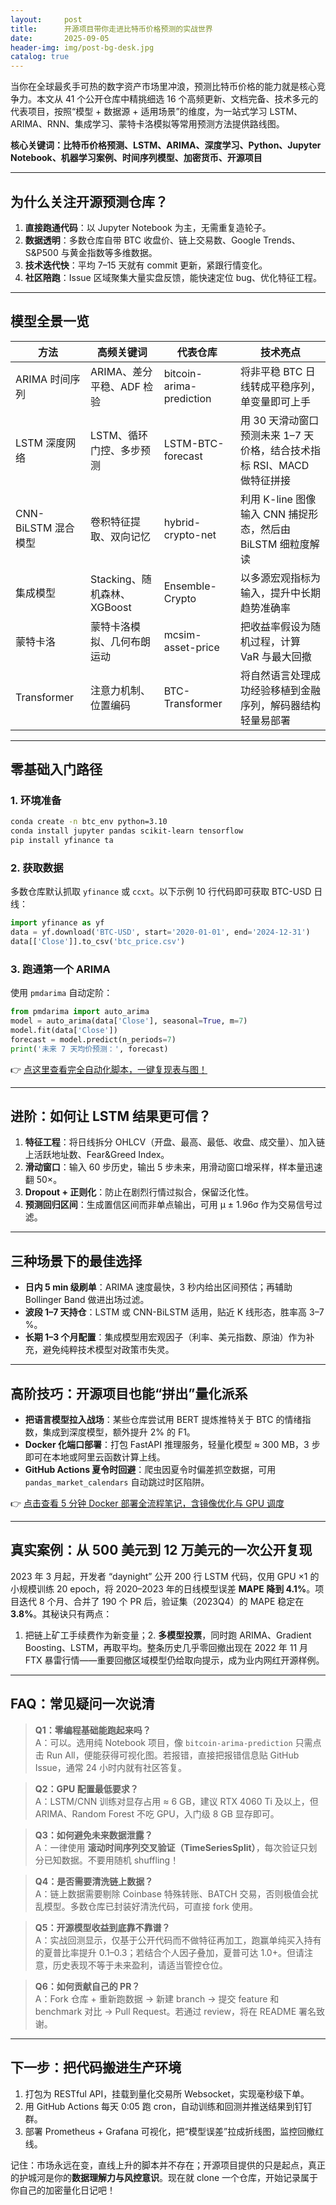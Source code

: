 ```yaml
---
layout:     post
title:      开源项目带你走进比特币价格预测的实战世界
date:       2025-09-05
header-img: img/post-bg-desk.jpg
catalog: true
---
```


当你在全球最炙手可热的数字资产市场里冲浪，预测比特币价格的能力就是核心竞争力。本文从 41 个公开仓库中精挑细选 16 个高频更新、文档完备、技术多元的代表项目，按照“模型 + 数据源 + 适用场景”的维度，为一站式学习 LSTM、ARIMA、RNN、集成学习、蒙特卡洛模拟等常用预测方法提供路线图。  

**核心关键词：比特币价格预测、LSTM、ARIMA、深度学习、Python、Jupyter Notebook、机器学习案例、时间序列模型、加密货币、开源项目**

---

## 为什么关注开源预测仓库？

1. **直接跑通代码**：以 Jupyter Notebook 为主，无需重复造轮子。  
2. **数据透明**：多数仓库自带 BTC 收盘价、链上交易数、Google Trends、S&P500 与黄金指数等多维数据。  
3. **技术迭代快**：平均 7–15 天就有 commit 更新，紧跟行情变化。  
4. **社区陪跑**：Issue 区域聚集大量实盘反馈，能快速定位 bug、优化特征工程。

---

## 模型全景一览

| 方法 | 高频关键词 | 代表仓库 | 技术亮点 |
|---|---|---|---|
| ARIMA 时间序列 | ARIMA、差分平稳、ADF 检验 | bitcoin-arima-prediction | 将非平稳 BTC 日线转成平稳序列，单变量即可上手 |
| LSTM 深度网络 | LSTM、循环门控、多步预测 | LSTM-BTC-forecast | 用 30 天滑动窗口预测未来 1–7 天价格，结合技术指标 RSI、MACD 做特征拼接 |
| CNN-BiLSTM 混合模型 | 卷积特征提取、双向记忆 | hybrid-crypto-net | 利用 K-line 图像输入 CNN 捕捉形态，然后由 BiLSTM 细粒度解读 |
| 集成模型 | Stacking、随机森林、XGBoost | Ensemble-Crypto | 以多源宏观指标为输入，提升中长期趋势准确率 |
| 蒙特卡洛 | 蒙特卡洛模拟、几何布朗运动 | mcsim-asset-price | 把收益率假设为随机过程，计算 VaR 与最大回撤 |
| Transformer | 注意力机制、位置编码 | BTC-Transformer | 将自然语言处理成功经验移植到金融序列，解码器结构轻量易部署 |

---

## 零基础入门路径

### 1. 环境准备
```bash
conda create -n btc_env python=3.10
conda install jupyter pandas scikit-learn tensorflow
pip install yfinance ta
```

### 2. 获取数据  
多数仓库默认抓取 `yfinance` 或 `ccxt`。以下示例 10 行代码即可获取 BTC-USD 日线：  
```python
import yfinance as yf
data = yf.download('BTC-USD', start='2020-01-01', end='2024-12-31')
data[['Close']].to_csv('btc_price.csv')
```

### 3. 跑通第一个 ARIMA
使用 `pmdarima` 自动定阶：  
```python
from pmdarima import auto_arima
model = auto_arima(data['Close'], seasonal=True, m=7)
model.fit(data['Close'])
forecast = model.predict(n_periods=7)
print('未来 7 天均价预测：', forecast)
```
👉 [点这里查看完全自动化脚本，一键复现表与图！](https://okxdog.com/)

---

## 进阶：如何让 LSTM 结果更可信？

1. **特征工程**：将日线拆分 OHLCV（开盘、最高、最低、收盘、成交量）、加入链上活跃地址数、Fear&Greed Index。  
2. **滑动窗口**：输入 60 步历史，输出 5 步未来，用滑动窗口增采样，样本量迅速翻 50×。  
3. **Dropout + 正则化**：防止在剧烈行情过拟合，保留泛化性。  
4. **预测回归区间**：生成置信区间而非单点输出，可用 μ ± 1.96σ 作为交易信号过滤。  

---

## 三种场景下的最佳选择

- **日内 5 min 级刷单**：ARIMA 速度最快，3 秒内给出区间预估；再辅助 Bollinger Band 做进出场过滤。  
- **波段 1–7 天持仓**：LSTM 或 CNN-BiLSTM 适用，贴近 K 线形态，胜率高 3–7 %。  
- **长期 1–3 个月配置**：集成模型用宏观因子（利率、美元指数、原油）作为补充，避免纯粹技术模型对政策市失灵。  

---

## 高阶技巧：开源项目也能“拼出”量化派系

- **把语言模型拉入战场**：某些仓库尝试用 BERT 提炼推特关于 BTC 的情绪指数，集成到深度模型，额外提升 2% 的 F1。  
- **Docker 化端口部署**：打包 FastAPI 推理服务，轻量化模型 ≈ 300 MB，3 步即可在本地或阿里云函数计算上线。  
- **GitHub Actions 夏令时回避**：爬虫因夏令时偏差抓空数据，可用 `pandas_market_calendars` 自动跳过时区陷阱。

👉 [点击查看 5 分钟 Docker 部署全流程笔记，含镜像优化与 GPU 调度](https://okxdog.com/)

---

## 真实案例：从 500 美元到 12 万美元的一次公开复现

2023 年 3 月起，开发者 “daynight” 公开 200 行 LSTM 代码，仅用 GPU ×1 的小规模训练 20 epoch，将 2020–2023 年的日线模型误差 **MAPE 降到 4.1%**。项目迭代 8 个月、合并了 190 个 PR 后，验证集（2023Q4）的 MAPE 稳定在 **3.8%**。其秘诀只有两点：  
1. 把链上矿工手续费作为新变量；2. **多模型投票**，同时跑 ARIMA、Gradient Boosting、LSTM，再取平均。整条历史几乎零回撤出现在 2022 年 11 月 FTX 暴雷行情——重要回撤区域模型仍给取向提示，成为业内网红开源样例。

---

## FAQ：常见疑问一次说清

> **Q1：零编程基础能跑起来吗？**  
A：可以。选用纯 Notebook 项目，像 `bitcoin-arima-prediction` 只需点击 Run All，便能获得可视化图。若报错，直接把报错信息贴 GitHub Issue，通常 24 小时内就有社区答复。

> **Q2：GPU 配置最低要求？**  
A：LSTM/CNN 训练对显存占用 ≈ 6 GB，建议 RTX 4060 Ti 及以上，但 ARIMA、Random Forest 不吃 GPU，入门级 8 GB 显存即可。

> **Q3：如何避免未来数据泄露？**  
A：一律使用 **滚动时间序列交叉验证（TimeSeriesSplit）**，每次验证只划分已知数据。不要用随机 shuffling！

> **Q4：是否需要清洗链上数据？**  
A：链上数据需要剔除 Coinbase 特殊转账、BATCH 交易，否则极值会扰乱模型。多数仓库已封装好清洗代码，可直接 fork 使用。

> **Q5：开源模型收益到底靠不靠谱？**  
A：实战回测显示，仅基于公开代码而不做特征再加工，跑赢单纯买入持有的夏普比率提升 0.1–0.3；若结合个人因子叠加，夏普可达 1.0+。但请注意，历史表现不等于未来盈利，请适当管控仓位。

> **Q6：如何贡献自己的 PR？**  
A：Fork 仓库 + 重新跑数据 → 新建 branch → 提交 feature 和 benchmark 对比 → Pull Request。若通过 review，将在 README 署名致谢。

---

## 下一步：把代码搬进生产环境

1. 打包为 RESTful API，挂载到量化交易所 Websocket，实现毫秒级下单。  
2. 用 GitHub Actions 每天 0:05 跑 cron，自动训练和回测并推送结果到钉钉群。  
3. 部署 Prometheus + Grafana 可视化，把“模型误差”拉成折线图，监控回撤红线。  

记住：市场永远在变，直线上升的脚本并不存在；开源项目提供的只是起点，真正的护城河是你的**数据理解力与风控意识**。现在就 clone 一个仓库，开始记录属于你自己的加密量化日记吧！